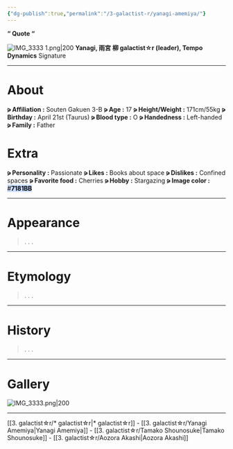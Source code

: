 ```yaml
---
{"dg-publish":true,"permalink":"/3-galactist-r/yanagi-amemiya/"}
---
```



**“ Quote “**

![IMG_3333 1.png|200](/img/user/IMG_3333%201.png)
**Yanagi, 雨宮 柳
galactist☆r (leader), Tempo Dynamics**
Signature

***

# About

**⪩ Affiliation :** Souten Gakuen 3-B
**⪩ Age :** 17
**⪩ Height/Weight :** 171cm/55kg
**⪩ Birthday :** April 21st (Taurus)
**⪩ Blood type :** O
**⪩ Handedness :** Left-handed
**⪩ Family :** Father

# Extra

**⪩ Personality :** Passionate
**⪩ Likes :** Books about space
**⪩ Dislikes :** Confined spaces
**⪩ Favorite food :** Cherries
**⪩ Hobby :** Stargazing
**⪩ Image color :** <mark style="background: #ADCCFFA6;">#**7181BB**</mark>

***
# Appearance

> .
> .
> .

****

# Etymology

> .
> .
> .

****

# History

> .
> .
> .

****

# Gallery

![IMG_3333.png|200](/img/user/IMG_3333.png)

***

[[3. galactist☆r/* galactist☆r\|* galactist☆r]] - [[3. galactist☆r/Yanagi Amemiya\|Yanagi Amemiya]] - [[3. galactist☆r/Tamako Shounosuke\|Tamako Shounosuke]] - [[3. galactist☆r/Aozora Akashi\|Aozora Akashi]]
